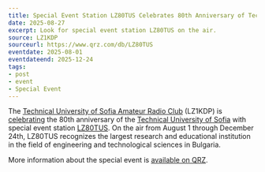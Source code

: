 ```yaml
---
title: Special Event Station LZ80TUS Celebrates 80th Anniversary of Technical University of Sofia
date: 2025-08-27
excerpt: Look for special event station LZ80TUS on the air.
source: LZ1KDP
sourceurl: https://www.qrz.com/db/LZ80TUS
eventdate: 2025-08-01
eventdateend: 2025-12-24
tags:
- post
- event
- Special Event
---
```

The [Technical University of Sofia Amateur Radio Club](http://lz1kdp.tu-sofia.bg/) (LZ1KDP) is [celebrating](http://lz1kdp.tu-sofia.bg/news_page/?id=45) the 80th anniversary of the [Technical University of Sofia](https://tu-sofia.bg/) with special event station [LZ80TUS](https://www.qrz.com/db/LZ80TUS). On the air from August 1 through December 24th, LZ80TUS recognizes the largest research and educational institution in the field of engineering and technological sciences in Bulgaria.

More information about the special event is [available on QRZ](https://www.qrz.com/db/LZ80TUS).
